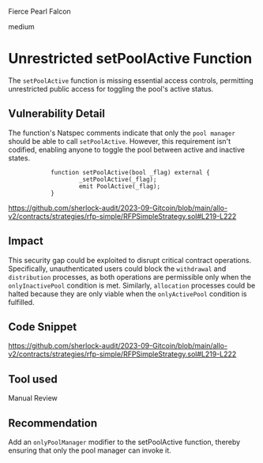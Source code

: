 Fierce Pearl Falcon

medium

# Unrestricted setPoolActive Function

The `setPoolActive` function is missing essential access controls, permitting unrestricted public access for toggling the pool's active status.

## Vulnerability Detail

The function's Natspec comments indicate that only the `pool manager` should be able to call `setPoolActive`. However, this requirement isn't codified, enabling anyone to toggle the pool between active and inactive states.

                function setPoolActive(bool _flag) external {
                        _setPoolActive(_flag);
                        emit PoolActive(_flag);
                }

https://github.com/sherlock-audit/2023-09-Gitcoin/blob/main/allo-v2/contracts/strategies/rfp-simple/RFPSimpleStrategy.sol#L219-L222

## Impact

This security gap could be exploited to disrupt critical contract operations. Specifically, unauthenticated users could block the `withdrawal` and `distribution` processes, as both operations are permissible only when the `onlyInactivePool` condition is met. Similarly, `allocation` processes could be halted because they are only viable when the `onlyActivePool` condition is fulfilled.

## Code Snippet

https://github.com/sherlock-audit/2023-09-Gitcoin/blob/main/allo-v2/contracts/strategies/rfp-simple/RFPSimpleStrategy.sol#L219-L222

## Tool used

Manual Review

## Recommendation

Add an `onlyPoolManager` modifier to the setPoolActive function, thereby ensuring that only the pool manager can invoke it.